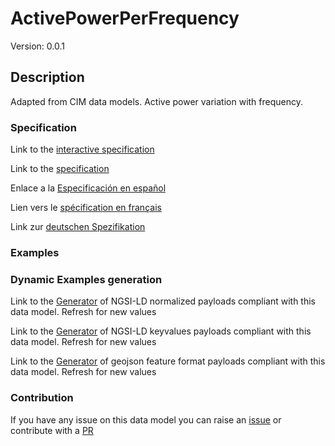 # ActivePowerPerFrequency
Version: 0.0.1

## Description 

Adapted from CIM data models. Active power variation with frequency.
### Specification

Link to the [interactive specification](https://swagger.lab.fiware.org/?url=https://raw.githubusercontent.com/smart-data-models/dataModel.EnergyCIM/master/ActivePowerPerFrequency/swagger.yaml)

Link to the [specification](https://github.com/smart-data-models/dataModel.EnergyCIM/blob/master/ActivePowerPerFrequency/doc/spec.md)

Enlace a la [Especificación en español](https://github.com/smart-data-models/dataModel.EnergyCIM/blob/master/ActivePowerPerFrequency/doc/spec_ES.md)

Lien vers le [spécification en français](https://github.com/smart-data-models/dataModel.EnergyCIM/blob/master/ActivePowerPerFrequency/doc/spec_FR.md)

Link zur [deutschen Spezifikation](https://github.com/smart-data-models/dataModel.EnergyCIM/blob/master/ActivePowerPerFrequency/doc/spec_DE.md)
### Examples
### Dynamic Examples generation

Link to the [Generator](https://smartdatamodels.org/extra/ngsi-ld_generator.php?schemaUrl=https://raw.githubusercontent.com/smart-data-models/dataModel.EnergyCIM/master/ActivePowerPerFrequency/schema.json&email=info@smartdatamodels.org) of NGSI-LD normalized payloads compliant with this data model. Refresh for new values

Link to the [Generator](https://smartdatamodels.org/extra/ngsi-ld_generator_keyvalues.php?schemaUrl=https://raw.githubusercontent.com/smart-data-models/dataModel.EnergyCIM/master/ActivePowerPerFrequency/schema.json&email=info@smartdatamodels.org) of NGSI-LD keyvalues payloads compliant with this data model. Refresh for new values

Link to the [Generator](https://smartdatamodels.org/extra/geojson_features_generator_v1.0.php?schemaUrl=https://raw.githubusercontent.com/smart-data-models/dataModel.EnergyCIM/master/ActivePowerPerFrequency/schema.json&email=info@smartdatamodels.org) of geojson feature format payloads compliant with this data model. Refresh for new values
### Contribution

 If you have any issue on this data model you can raise an [issue](https://github.com/smart-data-models/dataModel.EnergyCIM/issues)  or contribute with a [PR](https://github.com/smart-data-models/dataModel.EnergyCIM/pulls)